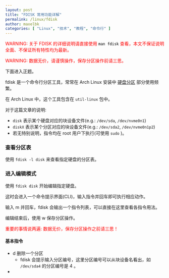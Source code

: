 ```yaml
---
layout: post
title: "FDISK 常用功能详解"
permalink: /linux/fdisk
author: maxelbk
categories: [ "Linux", "技术", "教程", "命令行" ]
---
```


<div style="color:red">
    <p>WARNING: 关于 FDISK 的详细说明请直接使用 <code style="color:black" class="highlighter-rouge language-plaintext">man fdisk</code> 查看，本文不保证说明全面、不保证所有特性均为最新。</p>
    <p>WARNING: 数据无价，请谨慎操作，保存分区操作前请三思。</p>
</div>

下面进入正题。

fdisk 是一个命令行分区工具，常常在 Arch Linux 安装中 [硬盘分区](/linux/arch-inst#硬盘分区) 部分使用频繁。

在 Arch Linux 中，这个工具包含在 `util-linux` 包中。

对于这篇文章的说明:
- `disk` 表示某个硬盘对应的块设备文件(e.g.: `/dev/sda`, `/dev/nvme0n1`)
- `diskX` 表示某个分区对应的块设备文件(e.g.: `/dev/sda2`, `/dev/nvme0n1p2`)
- 若无特别说明，指令均在 root 用户下执行(可使用 `sudo` )。

### 查看分区表

使用 `fdisk -l disk` 来查看指定硬盘的分区表。

### 进入编辑模式

使用 `fdisk disk` 开始编辑指定硬盘。

这时会进入一个命令提示界面(CLI)，输入指令并回车即可执行相应动作。

输入 m 并回车，fdisk 会输出一个指令列表，可以直接在这里查看各指令用法。

编辑结束后，使用 w 保存分区操作。

<p><font color="red">重要的事情说两遍: 数据无价，保存分区操作之前请三思！</font></p>

#### 基本指令

- d 删除一个分区
  - fdisk 会提示输入分区编号，这里分区编号可以从块设备名看出，如 `/dev/sda4` 的分区编号是 4 。
-
